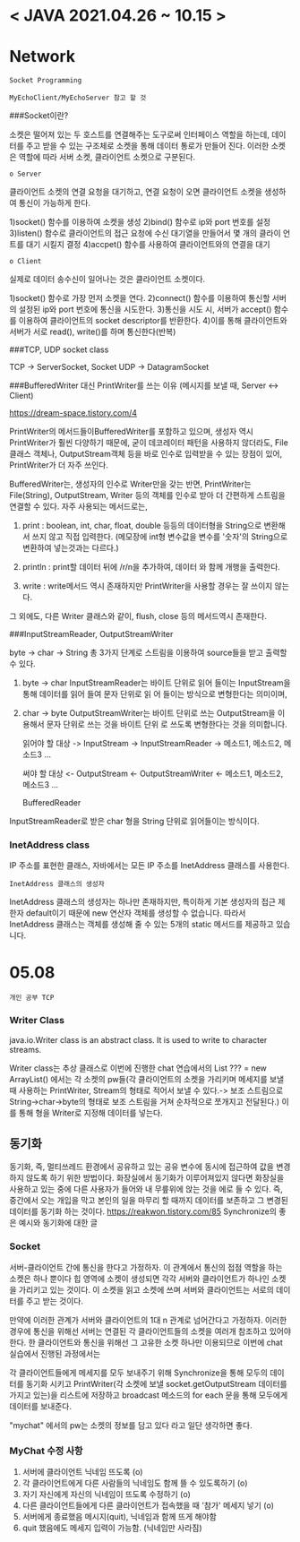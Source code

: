 # 				< JAVA 2021.04.26 ~ 10.15 >



# Network

	Socket Programming

	MyEchoClient/MyEchoServer 참고 할 것 
	
	
###Socket이란?

소켓은 떨어져 있는 두 호스트를 연결해주는 도구로써 인터페이스 역할을 하는데, 데이터를 주고 받을 수 있는 구조체로 소켓을 통해 데이터 통로가 만들어 진다. 이러한 소켓은 역할에 따라 서버 소켓, 클라이언트 소켓으로 구분된다.


	o Server

클라이언트 소켓의 연결 요청을 대기하고, 연결 요청이 오면 클라이언트 소켓을 생성하여 통신이 가능하게 한다.

1)socket() 함수를 이용하여 소켓을 생성
2)bind() 함수로 ip와 port 번호를 설정
3)listen() 함수로 클라이언트의 접근 요청에 수신 대기열을 만들어서 몇 개의 클라이	언트를 대기 시킬지 결정 
4)accpet() 함수를 사용하여 클라이언트와의 연결을 대기 


	o Client

실제로 데이터 송수신이 일어나는 것은 클라이언트 소켓이다.

1)socket() 함수로 가장 먼저 소켓을 연다.
2)connect() 함수를 이용하여 통신할 서버의 설정된 ip와 port 번호에 통신을 시도한다.
3)통신을 시도 시, 서버가 accept() 함수를 이용하여 클라이언트의 socket descriptor를 반환한다.
4)이를 통해 클라이언트와 서버가 서로 read(), write()를 하며 통신한다(반복)


###TCP, UDP socket class 
	
TCP -> ServerSocket, Socket
UDP -> DatagramSocket



###BufferedWriter 대신 PrintWriter를 쓰는 이유 (메시지를 보낼 때, Server <-> Client)

https://dream-space.tistory.com/4


PrintWriter의 메서드들이BufferedWriter를 포함하고 있으며, 
생성자 역시 PrintWriter가 훨씬 다양하기 때문에, 
굳이 데코레이터 패턴을 사용하지 않더라도, File클래스 객체나,
OutputStream객체 등을 바로 인수로 입력받을 수 있는 장점이 있어, 
PrintWriter가 더 자주 쓰인다.

BufferedWriter는, 생성자의 인수로 Writer만을 갖는 반면,
PrintWriter는 File(String), OutputStream, Writer 등의 객체를 
인수로 받아 더 간편하게 스트림을 연결할 수 있다.
자주 사용되는 메서드로는,

1. print : boolean, int, char, float, double 등등의 데이터형을 String으로 변환해서 쓰지 않고 직접 입력한다. (메모장에 int형 변수값을 변수를 '숫자'의 String으로 변환하여 넣는것과는 다르다.)

2. println : print할 데이터 뒤에 /r/n을 추가하여, 데이터 와 함께 개행을 출력한다.

3. write : write메서드 역시 존재하지만 PrintWriter을 사용할 경우는 잘 쓰이지 않는다.

그 외에도, 다른 Writer 클래스와 같이, flush, close 등의 메서드역시 존재한다.




###InputStreamReader, OutputStreamWriter



byte -> char -> String 총 3가지 단계로 스트림을 이용하여 source들을 받고 출력할 수 있다.


1. byte -> char
	InputStreamReader는 바이트 단위로 읽어 들이는 InputStream을 통해 데이터를 읽어 들여 문자 단위로 읽	어 들이는 방식으로 변형한다는 의미이며,


2. char -> byte
	OutputStreamWriter는 바이트 단위로 쓰는 OutputStream을 이용해서 문자 단위로 쓰는 것을 바이트 단위
	로 쓰도록 변형한다는 것을 의미합니다.
	
	읽어야 할 대상 -> InputStream -> InputStreamReader -> 메소드1, 메소드2, 메소드3 ...
	
	써야 할 대상 <- OutputStream <- OutputStreamWriter <- 메소드1, 메소드2, 메소드3 ...
	
	 BufferedReader

InputStreamReader로 받은 char 형을 String 단위로 읽어들이는 방식이다.

### InetAddress class
	
IP 주소를 표현한 클래스, 자바에서는 모든 IP 주소를 InetAddress 클래스를 사용한다.

	InetAddress 클래스의 생성자
InetAddress 클래스의 생성자는 하나만 존재하지만, 특이하게 기본 생성자의 접근 제한자 default이기 때문에 new 연산자 객체를 생성할 수 없습니다. 따라서 InetAddress 클래스는 객체를 생성해 줄 수 있는 5개의 static 메서드를 제공하고 있습니다.

	

# 05.08

	개인 공부 TCP
	
	
### Writer Class

java.io.Writer class is an abstract class. It is used to write to character streams.

Writer class는 추상 클래스로 이번에 진행한 chat 연습에서의 
List<Writer> ??? = new ArrayList<Writer>() 
에서는 각 소켓의 pw들(각 클라이언트의 소켓을 가리키며 메세지를 보낼 때 사용하는 PrintWriter, Stream의 형태로 적어서 보낼 수 있다.-> 보조 스트림으로 String->char->byte의 형태로 보조 스트림을 거쳐 순차적으로 쪼개지고 전달된다.)
이를 통해 형을 Writer로 지정해 데이터를 넣는다.


## 동기화

동기화, 즉, 멀티쓰레드 환경에서 공유하고 있는 공유 변수에 동시에 접근하여 값을 변경하지 않도록 하기 위한 방법이다.
화장실에서 동기화가 이루어져있지 않다면 화장실을 사용하고 있는 중에 다른 사용자가 들어와 내 무릎위에 앉는 것을 에로 들 수 있다.
즉, 중간에서 오는 개입을 막고 본인의 일을 마무리 할 때까지 데이터를 보존하고 그 변경된 데이터를 동기화 하는 것이다.
	https://reakwon.tistory.com/85 
	Synchronize의 좋은 예시와 동기화에 대한 글 
	
	
### Socket

서버-클라이언트 간에 통신을 한다고 가정하자.
이 관계에서 통신의 접점 역할을 하는 소켓은 하나 뿐이다
힙 영역에 소켓이 생성되면 각각 서버와 클라이언트가 하나인 소켓을 가리키고 있는 것이다.
이 소켓을 읽고 소켓에 쓰며 서버와 클라이언트는 서로의 데이터를 주고 받는 것이다.

만약에 이러한 관계가 서버와 클라이언트의 1대 n 관계로 넘어간다고 가정하자.
이러한 경우에 통신을 위해선 서버는 연결된 각 클라이언트들의 소켓을 여러개 참조하고 있어야 한다.
한 클라이언트와 통신을 위해선 그 고유한 소켓 하나만 이용되므로 
이번에 chat 실습에서 진행된 과정에서는

각 클라이언트들에게 메세지를 모두 보내주기 위해 Synchronize을 통해 모두의 데이터를 동기화 시키고
PrintWriter(각 소켓에 보낼 socket.getOutputStream 데이터를 가지고 있는)을 
리스트에 저장하고 broadcast 메소드의  for each 문을 통해 모두에게 데이터를 보내준다.

"mychat" 에서의 pw는 소켓의 정보를 담고 있다 라고 일단 생각하면 좋다.


### MyChat 수정 사항

1. 서버에 클라이언트 닉네임 뜨도록 (o)
2. 각 클라이언트에게 다른 사람들의 닉네임도 함께 뜰 수 있도록하기 (o)
3. 자기 자신에게 자신의 닉네임이 뜨도록 수정하기 (o)
4. 다른 클라이언트들에게 다른 클라이언트가 접속했을 때 '참가' 메세지 넣기 (o)
5. 서버에게 종료했음 메시지(quit), 닉네임과 함께 뜨게 해야함 
6. quit 했음에도 메세지 입력이 가능함. (닉네임만 사라짐)


